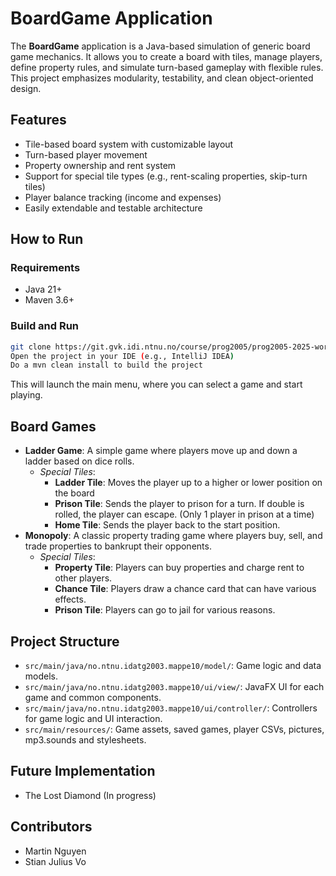 # BoardGame Application

The **BoardGame** application is a Java-based simulation of generic board game mechanics. It allows you to create a board with tiles, manage players, define property rules, and simulate turn-based gameplay with flexible rules. This project emphasizes modularity, testability, and clean object-oriented design.

## Features

- Tile-based board system with customizable layout
- Turn-based player movement
- Property ownership and rent system
- Support for special tile types (e.g., rent-scaling properties, skip-turn tiles)
- Player balance tracking (income and expenses)
- Easily extendable and testable architecture

## How to Run

### Requirements

- Java 21+
- Maven 3.6+

### Build and Run

```bash
git clone https://git.gvk.idi.ntnu.no/course/prog2005/prog2005-2025-workspace/martngu/assignment1-cloudtech.git
Open the project in your IDE (e.g., IntelliJ IDEA)
Do a mvn clean install to build the project

```
This will launch the main menu, where you can select a game and start playing.

## Board Games
- **Ladder Game**: A simple game where players move up and down a ladder based on dice rolls.
    - *Special Tiles*:
        - **Ladder Tile**: Moves the player up to a higher or lower position on the board
        - **Prison Tile**: Sends the player to prison for a turn. If double is rolled, the player can escape. (Only 1 player in prison at a time)
        - **Home Tile**: Sends the player back to the start position.
- **Monopoly**: A classic property trading game where players buy, sell, and trade properties to bankrupt their opponents.
  - *Special Tiles*:
    - **Property Tile**: Players can buy properties and charge rent to other players.
    - **Chance Tile**: Players draw a chance card that can have various effects.
    - **Prison Tile**: Players can go to jail for various reasons.


## Project Structure

- `src/main/java/no.ntnu.idatg2003.mappe10/model/`: Game logic and data models.
- `src/main/java/no.ntnu.idatg2003.mappe10/ui/view/`: JavaFX UI for each game and common components.
- `src/main/java/no.ntnu.idatg2003.mappe10/ui/controller/`: Controllers for game logic and UI interaction.
- `src/main/resources/`: Game assets, saved games, player CSVs, pictures, mp3.sounds and stylesheets.


## Future Implementation
- The Lost Diamond (In progress)

## Contributors
- Martin Nguyen
- Stian Julius Vo
